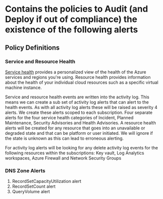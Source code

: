 # Contains the policies to Audit (and Deploy if out of compliance) the existence of the following alerts



## Policy Definitions

### Service and Resource Health

[Service health](https://learn.microsoft.com/en-us/azure/service-health/overview) provides a personalized view of the health of the Azure services and regions you're using. Resource health provides information about the health of your individual cloud resources such as a specific virtual machine instance.

Service and resource health events are written into the activity log. This means we can create a sub set of activity log alerts that can alert to the health events. As with all activity log alerts these will be raised as severity 4 alerts. We create these alerts scoped to each subscription. Four separate alerts for the four service health categories of Incident, Planned Maintenance, Security Advisories and Health Advisories.
A resource health alerts will be created for any resource that goes into an unavailable or degraded state and that can be platform or user initiated. We will ignore if the state is unknown as this can lead to erroneous alerting.

For activity log alerts will be looking for any delete activity log events for the following resources within the subscriptions: Key vault, Log Analytics workspaces, Azure Firewall and Network Security Groups





### DNS Zone Alerts

1. RecordSetCapacityUtilization alert
1. RecordSetCount alert
1. QueryVolume alert

